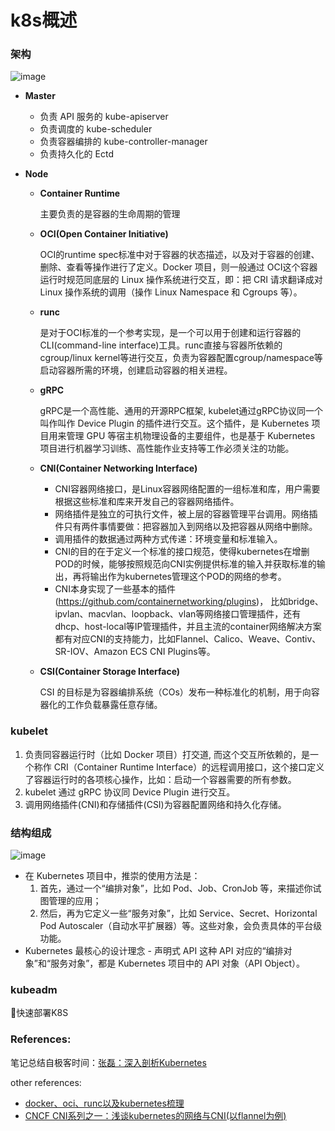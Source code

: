 # k8s概述
    
### **架构**

![image](https://oss.guyuchen.com/deadpool/images/k8s%E6%9E%B6%E6%9E%84.png)

* **Master**

    * 负责 API 服务的 kube-apiserver
    * 负责调度的 kube-scheduler
    * 负责容器编排的 kube-controller-manager
    * 负责持久化的 Ectd

* **Node**

    * **Container Runtime**
        
        主要负责的是容器的生命周期的管理

    * **OCI(Open Container Initiative)**

        OCI的runtime spec标准中对于容器的状态描述，以及对于容器的创建、删除、查看等操作进行了定义。Docker 项目，则一般通过 OCI这个容器运行时规范同底层的 Linux 操作系统进行交互，即：把 CRI 请求翻译成对 Linux 操作系统的调用（操作 Linux Namespace 和 Cgroups 等）。

    * **runc**

        是对于OCI标准的一个参考实现，是一个可以用于创建和运行容器的CLI(command-line interface)工具。runc直接与容器所依赖的cgroup/linux kernel等进行交互，负责为容器配置cgroup/namespace等启动容器所需的环境，创建启动容器的相关进程。

    * **gRPC**

        gRPC是一个高性能、通用的开源RPC框架, kubelet通过gRPC协议同一个叫作叫作 Device Plugin 的插件进行交互。这个插件，是 Kubernetes 项目用来管理 GPU 等宿主机物理设备的主要组件，也是基于 Kubernetes 项目进行机器学习训练、高性能作业支持等工作必须关注的功能。

    * **CNI(Container Networking Interface)**

        * CNI容器网络接口，是Linux容器网络配置的一组标准和库，用户需要根据这些标准和库来开发自己的容器网络插件。
        * 网络插件是独立的可执行文件，被上层的容器管理平台调用。网络插件只有两件事情要做：把容器加入到网络以及把容器从网络中删除。
        * 调用插件的数据通过两种方式传递：环境变量和标准输入。
        * CNI的目的在于定义一个标准的接口规范，使得kubernetes在增删POD的时候，能够按照规范向CNI实例提供标准的输入并获取标准的输出，再将输出作为kubernetes管理这个POD的网络的参考。
        * CNI本身实现了一些基本的插件(https://github.com/containernetworking/plugins)， 比如bridge、ipvlan、macvlan、loopback、vlan等网络接口管理插件，还有dhcp、host-local等IP管理插件，并且主流的container网络解决方案都有对应CNI的支持能力，比如Flannel、Calico、Weave、Contiv、SR-IOV、Amazon ECS CNI Plugins等。

    * **CSI(Container Storage Interface)**

        CSI 的目标是为容器编排系统（COs）发布一种标准化的机制，用于向容器化的工作负载暴露任意存储。
            
### **kubelet**

1. 负责同容器运行时（比如 Docker 项目）打交道, 而这个交互所依赖的，是一个称作 CRI（Container Runtime Interface）的远程调用接口，这个接口定义了容器运行时的各项核心操作，比如：启动一个容器需要的所有参数。
2. kubelet 通过 gRPC 协议同 Device Plugin 进行交互。
3. 调用网络插件(CNI)和存储插件(CSI)为容器配置网络和持久化存储。

### **结构组成**

![image](https://oss.guyuchen.com/deadpool/images/k8s%E5%8A%9F%E8%83%BD.png)

* 在 Kubernetes 项目中，推崇的使用方法是：
    1. 首先，通过一个“编排对象”，比如 Pod、Job、CronJob 等，来描述你试图管理的应用；
    2. 然后，再为它定义一些“服务对象”，比如 Service、Secret、Horizontal Pod Autoscaler（自动水平扩展器）等。这些对象，会负责具体的平台级功能。
* Kubernetes 最核心的设计理念 - 声明式 API
    这种 API 对应的“编排对象”和“服务对象”，都是 Kubernetes 项目中的 API 对象（API Object）。


### **kubeadm**

快速部署K8S


### References:

笔记总结自极客时间：[张磊：深入剖析Kubernetes](https://time.geekbang.org/column/116)

other references:
* [docker、oci、runc以及kubernetes梳理](https://www.cnblogs.com/xuxinkun/p/8036832.html)
* [CNCF CNI系列之一：浅谈kubernetes的网络与CNI(以flannel为例)](https://blog.csdn.net/cloudvtech/article/details/79753123)